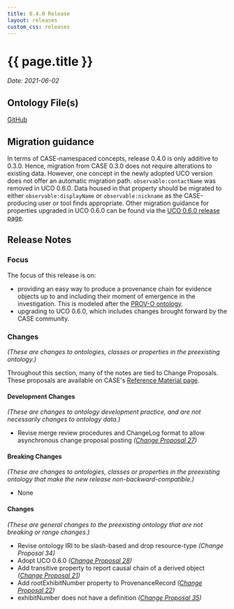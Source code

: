 ```yaml
---
title: 0.4.0 Release
layout: releases
custom_css: releases
---
```


# {{ page.title }}

*Date: 2021-06-02*

## Ontology File(s)

[GitHub](https://github.com/casework/CASE/releases/tag/0.4.0)

## Migration guidance

In terms of CASE-namespaced concepts, release 0.4.0 is only additive to 0.3.0.  Hence, migration from CASE 0.3.0 does not require alterations to existing data.  However, one concept in the newly adopted UCO version does not offer an automatic migration path.  `observable:contactName` was removed in UCO 0.6.0.  Data housed in that property should be migrated to either `observable:displayName` or `observable:nickname` as the CASE-producing user or tool finds appropriate.  Other migration guidance for properties upgraded in UCO 0.6.0 can be found via the [UCO 0.6.0 release page](https://unifiedcyberontology.org/releases/0.6.0/).

## Release Notes

### Focus

The focus of this release is on:
* providing an easy way to produce a provenance chain for evidence objects up to and including their moment of emergence in the investigation. This is modeled after the [PROV-O ontology](https://www.w3.org/TR/prov-o/).
* upgrading to UCO 0.6.0, which includes changes brought forward by the CASE community.

### Changes

*(These are changes to ontologies, classes or properties in the preexisting ontology.)*

Throughout this section, many of the notes are tied to Change Proposals.  These proposals are available on CASE's [Reference Material page](/resources/references.html).

#### Development Changes

*(These are changes to ontology development practice, and are not necessarily changes to ontology data.)*

* Revise merge review procedures and ChangeLog format to allow asynchronous change proposal posting
  *([Change Proposal 27](https://drive.google.com/file/d/17AUfa4EWe9-Tbv5wT46fM0q5LIWMzuYT/view))* 

#### Breaking Changes

*(These are changes to ontologies, classes or properties in the preexisting ontology that make the new release non-backward-compatible.)*

* None


#### Changes

*(These are general changes to the preexisting ontology that are not breaking or range changes.)*

* Revise ontology IRI to be slash-based and drop resource-type
  *(Change Proposal 34)*
* Adopt UCO 0.6.0
  *([Change Proposal 28](https://drive.google.com/file/d/1UCZzAqKIWzPmOstr7UJedCney2zrB5i1/view))* 
* Add transitive property to report causal chain of a derived object
  *([Change Proposal 21](https://drive.google.com/file/d/1EJnOYgJfDoDZteFsNxxCbxgQqiqVDL_L/view))* 
* Add rootExhibitNumber property to ProvenanceRecord
  *([Change Proposal 22](https://drive.google.com/file/d/1_nWd8IV8pBgXBACE_kFQd-eg3jTH8-Qp/view))* 
* exhibitNumber does not have a definition
  *([Change Proposal 35](https://drive.google.com/file/d/1LbLZnDXZlq-8n92iz55n0fQD46c-pa4w/view))* 
